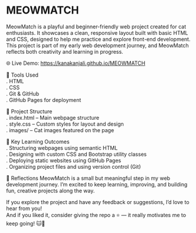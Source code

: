 # MEOWMATCH
MeowMatch is a playful and beginner-friendly web project created for cat enthusiasts. It showcases a clean, responsive layout built with basic HTML and CSS, designed to help me practice and explore front-end development.  
This project is part of my early web development journey, and MeowMatch reflects both creativity and learning in progress.

🌐 Live Demo: https://kanakanjali.github.io/MEOWMATCH

🧰 Tools Used  
. HTML  
. CSS  
. Git & GitHub  
. GitHub Pages for deployment  

📂 Project Structure  
. index.html – Main webpage structure  
. style.css – Custom styles for layout and design  
. images/ – Cat images featured on the page  

🚀 Key Learning Outcomes  
. Structuring webpages using semantic HTML  
. Designing with custom CSS and Bootstrap utility classes  
. Deploying static websites using GitHub Pages  
. Organizing project files and using version control (Git)  

  🌟 Reflections
MeowMatch is a small but meaningful step in my web development journey. I’m excited to keep learning, improving, and building fun, creative projects along the way.

If you explore the project and have any feedback or suggestions, I’d love to hear from you!  
And if you liked it, consider giving the repo a ⭐ — it really motivates me to keep going! 🐱💬
